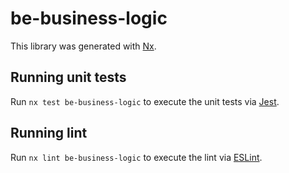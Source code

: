 # be-business-logic

This library was generated with [Nx](https://nx.dev).

## Running unit tests

Run `nx test be-business-logic` to execute the unit tests via [Jest](https://jestjs.io).

## Running lint

Run `nx lint be-business-logic` to execute the lint via [ESLint](https://eslint.org/).
